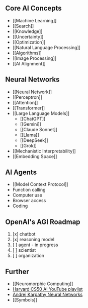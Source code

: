 ## Core AI Concepts
- [[Machine Learning]]
- [[Search]]
- [[Knowledge]]
- [[Uncertainty]]
- [[Optimization]]
- [[Natural Language Processing]]
- [[Algorithms]]
- [[Image Processing]]
- [[AI Alignment]]

## Neural Networks
- [[Neural Network]]
- [[Perceptron]]
- [[Attention]]
- [[Transformer]]
- [[Large Language Models]]
	- [[ChatGPT]]
	- [[Gemini]]
	- [[Claude Sonnet]]
	- [[Llama]]
	- [[DeepSeek]]
	- [[Grok]]
- [[Mechanistic Interpretability]]
- [[Embedding Space]]

## AI Agents
- [[Model Context Protocol]]
- Function calling
- Computer use
- Browser access
- Coding

## OpenAI's AGI Roadmap
1. [x] chatbot
2. [x] reasoning model
3. [ ] agent - in progress
4. [ ] scientist
5. [ ] organization

## Further
- [[Neuromorphic Computing]]
- [Harvard CS50 AI YouTube playlist](https://www.youtube.com/playlist?list=PLhQjrBD2T382Nz7z1AEXmioc27axa19Kv)
- [Andrej Karpathy Neural Networks](https://www.youtube.com/watch?v=VMj-3S1tku0&list=PLAqhIrjkxbuWI23v9cThsA9GvCAUhRvKZ)
- [[Symbols]]
